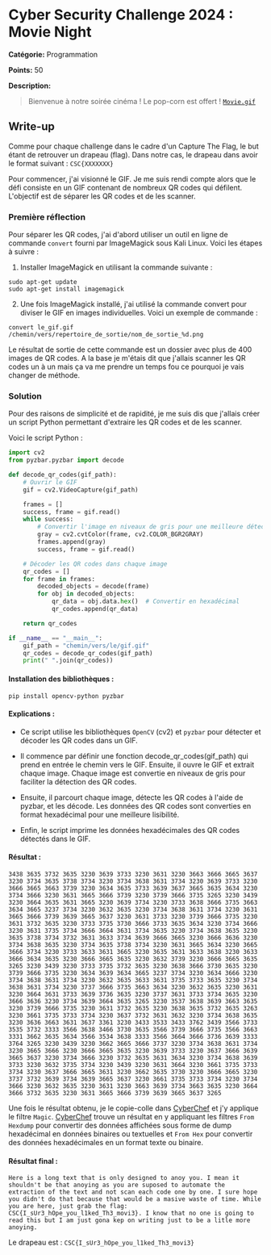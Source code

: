 # Cyber Security Challenge 2024 : Movie Night

**Catégorie:** Programmation

**Points:** 50

**Description:** 

> Bienvenue à notre soirée cinéma ! Le pop-corn est offert !
> [`Movie.gif`](Movie.gif)

## Write-up
Comme pour chaque challenge dans le cadre d'un Capture The Flag, le but étant de retrouver un drapeau (flag). Dans notre cas, le drapeau dans avoir le format suivant : `CSC{XXXXXXX}`

Pour commencer, j'ai visionné le GIF. Je me suis rendi compte alors que le défi consiste en un GIF contenant de nombreux QR codes qui défilent. L'objectif est de séparer les QR codes et de les scanner.

### Première réflection
Pour séparer les QR codes, j'ai d'abord utiliser un outil en ligne de commande `convert` fourni par ImageMagick sous Kali Linux. Voici les étapes à suivre :
1. Installer ImageMagick en utilisant la commande suivante :
```
sudo apt-get update
sudo apt-get install imagemagick
```
2. Une fois ImageMagick installé, j'ai utilisé la commande convert pour diviser le GIF en images individuelles. Voici un exemple de commande :
```
convert le_gif.gif /chemin/vers/repertoire_de_sortie/nom_de_sortie_%d.png
```
Le résultat de sortie de cette commande est un dossier avec plus de 400 images de QR codes. A la base je m'étais dit que j'allais scanner les QR codes un à un mais ça va me prendre un temps fou ce pourquoi je vais changer de méthode.

### Solution
Pour des raisons de simplicité et de rapidité, je me suis dis que j'allais créer un script Python permettant d'extraire les QR codes et de les scanner.

Voici le script Python :
```py
import cv2
from pyzbar.pyzbar import decode

def decode_qr_codes(gif_path):
    # Ouvrir le GIF
    gif = cv2.VideoCapture(gif_path)

    frames = []
    success, frame = gif.read()
    while success:
        # Convertir l'image en niveaux de gris pour une meilleure détection des QR codes
        gray = cv2.cvtColor(frame, cv2.COLOR_BGR2GRAY)
        frames.append(gray)
        success, frame = gif.read()

    # Décoder les QR codes dans chaque image
    qr_codes = []
    for frame in frames:
        decoded_objects = decode(frame)
        for obj in decoded_objects:
            qr_data = obj.data.hex()  # Convertir en hexadécimal
            qr_codes.append(qr_data)

    return qr_codes

if __name__ == "__main__":
    gif_path = "chemin/vers/le/gif.gif"
    qr_codes = decode_qr_codes(gif_path)
    print(" ".join(qr_codes))
```
#### Installation des bibliothèques :
```
pip install opencv-python pyzbar
```

#### Explications :
* Ce script utilise les bibliothèques `OpenCV` (cv2) et `pyzbar` pour détecter et décoder les QR codes dans un GIF.

* Il commence par définir une fonction decode_qr_codes(gif_path) qui prend en entrée le chemin vers le GIF. Ensuite, il ouvre le GIF et extrait chaque image. Chaque image est convertie en niveaux de gris pour faciliter la détection des QR codes.

* Ensuite, il parcourt chaque image, détecte les QR codes à l'aide de pyzbar, et les décode. Les données des QR codes sont converties en format hexadécimal pour une meilleure lisibilité.

* Enfin, le script imprime les données hexadécimales des QR codes détectés dans le GIF.

#### Résultat :
```
3438 3635 3732 3635 3230 3639 3733 3230 3631 3230 3663 3666 3665 3637 3230 3734 3635 3738 3734 3230 3734 3638 3631 3734 3230 3639 3733 3230 3666 3665 3663 3739 3230 3634 3635 3733 3639 3637 3665 3635 3634 3230 3734 3666 3230 3631 3665 3666 3739 3230 3739 3666 3735 3265 3230 3439 3230 3664 3635 3631 3665 3230 3639 3734 3230 3733 3638 3666 3735 3663 3634 3665 3237 3734 3230 3632 3635 3230 3734 3638 3631 3734 3230 3631 3665 3666 3739 3639 3665 3637 3230 3631 3733 3230 3739 3666 3735 3230 3631 3732 3635 3230 3733 3735 3730 3666 3733 3635 3634 3230 3734 3666 3230 3631 3735 3734 3666 3664 3631 3734 3635 3230 3734 3638 3635 3230 3635 3738 3734 3732 3631 3633 3734 3639 3666 3665 3230 3666 3636 3230 3734 3638 3635 3230 3734 3635 3738 3734 3230 3631 3665 3634 3230 3665 3666 3734 3230 3733 3633 3631 3665 3230 3635 3631 3633 3638 3230 3633 3666 3634 3635 3230 3666 3665 3635 3230 3632 3739 3230 3666 3665 3635 3265 3230 3439 3230 3733 3735 3732 3635 3230 3638 3666 3730 3635 3230 3739 3666 3735 3230 3634 3639 3634 3665 3237 3734 3230 3634 3666 3230 3734 3638 3631 3734 3230 3632 3635 3633 3631 3735 3733 3635 3230 3734 3638 3631 3734 3230 3737 3666 3735 3663 3634 3230 3632 3635 3230 3631 3230 3664 3631 3733 3639 3736 3635 3230 3737 3631 3733 3734 3635 3230 3666 3636 3230 3734 3639 3664 3635 3265 3230 3537 3638 3639 3663 3635 3230 3739 3666 3735 3230 3631 3732 3635 3230 3638 3635 3732 3635 3263 3230 3661 3735 3733 3734 3230 3637 3732 3631 3632 3230 3734 3638 3635 3230 3636 3663 3631 3637 3361 3230 3433 3533 3433 3762 3439 3566 3733 3535 3732 3333 3566 3638 3466 3730 3635 3566 3739 3666 3735 3566 3663 3331 3662 3635 3634 3566 3534 3638 3333 3566 3664 3666 3736 3639 3333 3764 3265 3230 3439 3230 3662 3665 3666 3737 3230 3734 3638 3631 3734 3230 3665 3666 3230 3666 3665 3635 3230 3639 3733 3230 3637 3666 3639 3665 3637 3230 3734 3666 3230 3732 3635 3631 3634 3230 3734 3638 3639 3733 3230 3632 3735 3734 3230 3439 3230 3631 3664 3230 3661 3735 3733 3734 3230 3637 3666 3665 3631 3230 3662 3635 3730 3230 3666 3665 3230 3737 3732 3639 3734 3639 3665 3637 3230 3661 3735 3733 3734 3230 3734 3666 3230 3632 3635 3230 3631 3230 3663 3639 3734 3663 3635 3230 3664 3666 3732 3635 3230 3631 3665 3666 3739 3639 3665 3637 3265
```

Une fois le résultat obtenu, je le copie-colle dans [CyberChef](https://gchq.github.io/CyberChef/) et j'y applique le filtre `Magic`. [CyberChef](https://gchq.github.io/CyberChef/) trouve un résultat en y appliquant les filtres `From Hexdump` pour convertir des données affichées sous forme de dump hexadécimal en données binaires ou textuelles et `From Hex` pour convertir des données hexadécimales en un format texte ou binaire.

#### Résultat final :
```
Here is a long text that is only designed to anoy you. I mean it shouldn't be that anoying as you are suposed to automate the extraction of the text and not scan each code one by one. I sure hope you didn't do that because that would be a masive waste of time. While you are here, just grab the flag: CSC{I_sUr3_hOpe_you_l1ked_Th3_movi3}. I know that no one is going to read this but I am just gona kep on writing just to be a litle more anoying.
```

Le drapeau est : `CSC{I_sUr3_hOpe_you_l1ked_Th3_movi3}`
